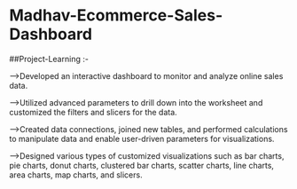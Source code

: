 # Madhav-Ecommerce-Sales-Dashboard
##Project-Learning :-

-->Developed an interactive dashboard to monitor and analyze online sales data.

-->Utilized advanced parameters to drill down into the worksheet and customized the filters and slicers for the data.

-->Created data connections, joined new tables, and performed calculations to manipulate data and enable user-driven parameters for visualizations.

-->Designed various types of customized visualizations such as bar charts, pie charts, donut charts, clustered bar charts, scatter charts, line charts, area charts, map      charts, and slicers.
